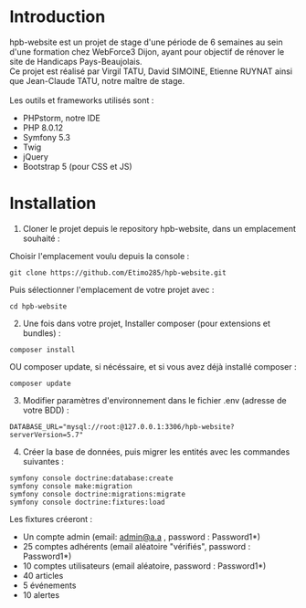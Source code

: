 # Introduction

hpb-website est un projet de stage d'une période de 6 semaines au sein d'une formation chez WebForce3 Dijon, ayant pour objectif de rénover le site de Handicaps Pays-Beaujolais. <br>
Ce projet est réalisé par Virgil TATU, David SIMOINE, Etienne RUYNAT ainsi que Jean-Claude TATU, notre maître de stage.<br>
<br>
Les outils et frameworks utilisés sont :
  - PHPstorm, notre IDE
  - PHP 8.0.12
  - Symfony 5.3
  - Twig
  - jQuery
  - Bootstrap 5 (pour CSS et JS)
  
# Installation

1. Cloner le projet depuis le repository hpb-website, dans un emplacement souhaité :

Choisir l'emplacement voulu depuis la console :

```
git clone https://github.com/Etimo285/hpb-website.git
```

Puis sélectionner l'emplacement de votre projet avec :

```
cd hpb-website
```

2. Une fois dans votre projet, Installer composer (pour extensions et bundles) :

```
composer install
```

OU composer update, si nécéssaire, et si vous avez déjà installé composer :

```
composer update
```

3. Modifier paramètres d'environnement dans le fichier .env (adresse de votre BDD) :

```dotenv
DATABASE_URL="mysql://root:@127.0.0.1:3306/hpb-website?serverVersion=5.7"
```

4. Créer la base de données, puis migrer les entités avec les commandes suivantes :

```
symfony console doctrine:database:create
symfony console make:migration
symfony console doctrine:migrations:migrate
symfony console doctrine:fixtures:load
```

Les fixtures créeront :
* Un compte admin (email: admin@a.a , password : Password1*)
* 25 comptes adhérents (email aléatoire "vérifiés", password : Password1*)
* 10 comptes utilisateurs (email aléatoire, password : Password1*)
* 40 articles
* 5 événements
* 10 alertes